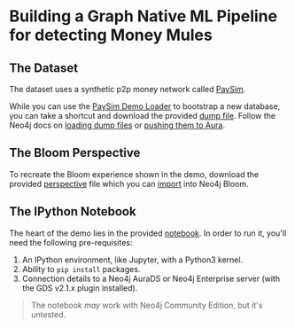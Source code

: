 # Building a Graph Native ML Pipeline for detecting Money Mules

## The Dataset
The dataset uses a synthetic p2p money network called [PaySim][0].

While you can use the [PaySim Demo Loader][1] to bootstrap a new database, you
can take a shortcut and download the provided [dump file][2]. Follow the Neo4j
docs on [loading dump files][3] or [pushing them to Aura][4].

## The Bloom Perspective
To recreate the Bloom experience shown in the demo, download the provided
[perspective][5] file which you can [import][6] into Neo4j Bloom.

## The IPython Notebook
The heart of the demo lies in the provided [notebook][7]. In order to run it,
you'll need the following pre-requisites:

1. An IPython environment, like Jupyter, with a Python3 kernel.
2. Ability to `pip install` packages.
3. Connection details to a Neo4j AuraDS or Neo4j Enterprise server (with the
   GDS v2.1.x plugin installed).

> The notebook _may_ work with Neo4j Community Edition, but it's untested.

[0]: https://www.sisu.io/posts/paysim/
[1]: https://github.com/voutilad/paysim-demo
[2]: about:
[3]: https://neo4j.com/docs/operations-manual/current/backup-restore/restore-dump/
[4]: https://neo4j.com/docs/operations-manual/current/tools/neo4j-admin/push-to-cloud/
[5]: about:
[6]: https://neo4j.com/docs/bloom-user-guide/current/bloom-perspectives/perspective-creation/
[7]: about:
